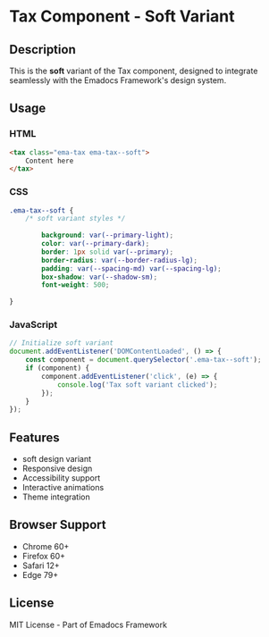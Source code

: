 # Tax Component - Soft Variant

## Description
This is the **soft** variant of the Tax component, designed to integrate seamlessly with the Emadocs Framework's design system.

## Usage

### HTML
```html
<tax class="ema-tax ema-tax--soft">
    Content here
</tax>
```

### CSS
```css
.ema-tax--soft {
    /* soft variant styles */
    
        background: var(--primary-light);
        color: var(--primary-dark);
        border: 1px solid var(--primary);
        border-radius: var(--border-radius-lg);
        padding: var(--spacing-md) var(--spacing-lg);
        box-shadow: var(--shadow-sm);
        font-weight: 500;
    
}
```

### JavaScript
```javascript
// Initialize soft variant
document.addEventListener('DOMContentLoaded', () => {
    const component = document.querySelector('.ema-tax--soft');
    if (component) {
        component.addEventListener('click', (e) => {
            console.log('Tax soft variant clicked');
        });
    }
});
```

## Features
- soft design variant
- Responsive design
- Accessibility support
- Interactive animations
- Theme integration

## Browser Support
- Chrome 60+
- Firefox 60+
- Safari 12+
- Edge 79+

## License
MIT License - Part of Emadocs Framework
